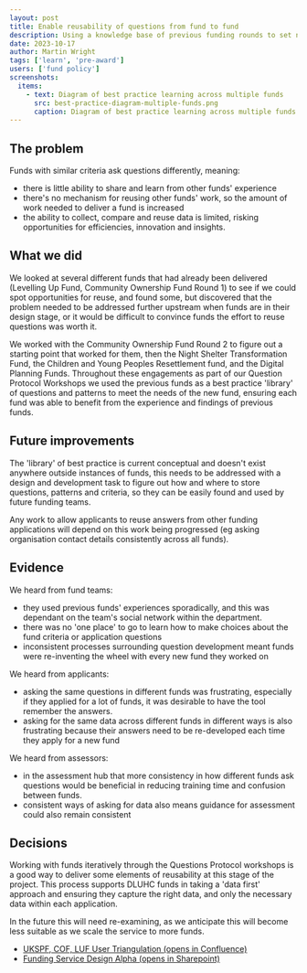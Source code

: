 ```yaml
---
layout: post
title: Enable reusability of questions from fund to fund
description: Using a knowledge base of previous funding rounds to set new funds up for success and contribute insights back to the service.
date: 2023-10-17
author: Martin Wright
tags: ['learn', 'pre-award'] 
users: ['fund policy']
screenshots:
  items:
    - text: Diagram of best practice learning across multiple funds
      src: best-practice-diagram-multiple-funds.png
      caption: Diagram of best practice learning across multiple funds
---
```


## The problem
Funds with similar criteria ask questions differently, meaning:
- there is little ability to share and learn from other funds' experience
- there's no mechanism for reusing other funds' work, so the amount of work needed to deliver a fund is increased
- the ability to collect, compare and reuse data is limited, risking opportunities for efficiencies, innovation and insights.

## What we did
We looked at several different funds that had already been delivered (Levelling Up Fund, Community Ownership Fund Round 1) to see if we could spot opportunities for reuse, and found some, but discovered that the problem needed to be addressed further upstream when funds are in their design stage, or it would be difficult to convince funds the effort to reuse questions was worth it.

We worked with the Community Ownership Fund Round 2 to figure out a starting point that worked for them, then the Night Shelter Transformation Fund, the Children and Young Peoples Resettlement fund, and the Digital Planning Funds. Throughout these engagements as part of our Question Protocol Workshops we used the previous funds as a best practice 'library' of questions and patterns to meet the needs of the new fund, ensuring each fund was able to benefit from the experience and findings of previous funds.

## Future improvements
The 'library' of best practice is current conceptual and doesn't exist anywhere outside instances of funds, this needs to be addressed with a design and development task to figure out how and where to store questions, patterns and criteria, so they can be easily found and used by future funding teams.

Any work to allow applicants to reuse answers from other funding applications will depend on this work being progressed (eg asking organisation contact details consistently across all funds).

## Evidence
We heard from fund teams: 
- they used previous funds' experiences sporadically, and this was dependant on the team's social network within the department.
- there was no 'one place' to go to learn how to make choices about the fund criteria or application questions
- inconsistent processes surrounding question development meant funds were re-inventing the wheel with every new fund they worked on

We heard from applicants: 
- asking the same questions in different funds was frustrating, especially if they applied for a lot of funds, it was desirable to have the tool remember the answers.
- asking for the same data across different funds in different ways is also frustrating because their answers need to be re-developed each time they apply for a new fund

We heard from assessors: 
- in the assessment hub that more consistency in how different funds ask questions would be beneficial in reducing training time and confusion between funds.
- consistent ways of asking for data also means guidance for assessment could also remain consistent

## Decisions
Working with funds iteratively through the Questions Protocol workshops is a good way to deliver some elements of reusability at this stage of the project. This process supports DLUHC funds in taking a 'data first' approach and ensuring they capture the right data, and only the necessary data within each application.

In the future this will need re-examining, as we anticipate this will become less suitable as we scale the service to more funds.



- [UKSPF, COF, LUF User Triangulation (opens in Confluence)](https://dluhcdigital.atlassian.net/wiki/spaces/FS/pages/5224385/UKSPF+COF+and+LUF+User+Research+Triangulation)
- [Funding Service Design Alpha (opens in Sharepoint)](https://mhclg.sharepoint.com/:p:/s/FundingServiceDesignTeam/ESBbMtD5lbNDtJsHWNdoDnEBF2Xz7XtxUO0qB0WMiqno-g?e=PcOQc7)
